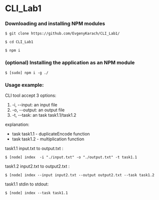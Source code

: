 # CLI_Lab1

### Downloading and installing NPM modules

```
$ git clone https://github.com/EvgenyKarach/CLI_Lab1/
```

```
$ cd CLI_Lab1
```

```
$ npm i
```

### (optional) Installing the application as an NPM module

```
$ [sudo] npm i -g ./
```

### Usage example:

CLI tool accept 3 options:

1. -i, --input: an input file
2. -o, --output: an output file
3. -t, --task: an task task1.1/task1.2

explanation: 

* task task1.1 - duplicateEncode function
* task task1.2 - multiplication function

task1.1 input.txt to output.txt :

```
$ [node] index  -i "./input.txt" -o "./output.txt" -t task1.1
```

task1.2 input2.txt to output2.txt :

```
$ [node] index --input input2.txt --output output2.txt --task task1.2
```

task1.1 stdin to stdout:

```
$ [node] index --task task1.1
```

